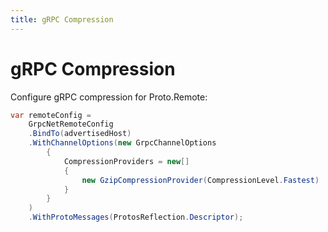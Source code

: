 ```yaml
---
title: gRPC Compression
---
```


# gRPC Compression

Configure gRPC compression for Proto.Remote:

```csharp
var remoteConfig = 
    GrpcNetRemoteConfig
    .BindTo(advertisedHost)
    .WithChannelOptions(new GrpcChannelOptions
        {
            CompressionProviders = new[]
            {
                new GzipCompressionProvider(CompressionLevel.Fastest)
            }
        }
    )
    .WithProtoMessages(ProtosReflection.Descriptor);

```
